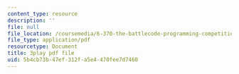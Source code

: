 ```yaml
---
content_type: resource
description: ''
file: null
file_location: /coursemedia/6-370-the-battlecode-programming-competition-january-iap-2013/5b4cb73b47ef312fa5e4470fee7d7460_Fl6fKzon8LI.pdf
file_type: application/pdf
resourcetype: Document
title: 3play pdf file
uid: 5b4cb73b-47ef-312f-a5e4-470fee7d7460
---
```

